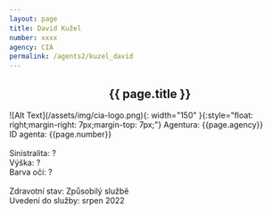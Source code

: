 ```yaml
---
layout: page
title: David Kužel
number: xxxx
agency: CIA
permalink: /agents2/kuzel_david
---
```


<center><h2>{{ page.title }}</h2></center>
![Alt Text](/assets/img/cia-logo.png){: width="150" }{:style="float: right;margin-right: 7px;margin-top: 7px;"}
Agentura: {{page.agency}}
<br>
ID agenta: {{page.number}}
<br>
<br>
Sinistralita: ?
<br>
Výška: ?
<br>
Barva očí: ?
<br>
<br>
Zdravotní stav: Způsobilý službě
<br>
Uvedení do služby: srpen 2022